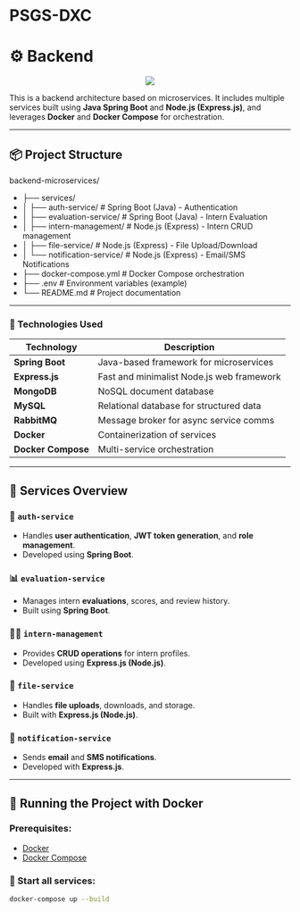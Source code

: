 # PSGS-DXC

# ⚙️ Backend

<div align="center">
    <img src="https://skillicons.dev/icons?i=nodejs,javascript,express,mongodb,java,rabbitmq,mysql,npm,spring,docker,github" /><br>
</div>

This is a backend architecture based on microservices. It includes multiple services built using **Java Spring Boot** and **Node.js (Express.js)**, and leverages **Docker** and **Docker Compose** for orchestration.

---

## 📦 Project Structure

backend-microservices/
- ├── services/
- │ ├── auth-service/ # Spring Boot (Java) - Authentication
- │ ├── evaluation-service/ # Spring Boot (Java) - Intern Evaluation
- │ ├── intern-management/ # Node.js (Express) - Intern CRUD management
- │ ├── file-service/ # Node.js (Express) - File Upload/Download
- │ └── notification-service/ # Node.js (Express) - Email/SMS Notifications
- ├── docker-compose.yml # Docker Compose orchestration
- ├── .env # Environment variables (example)
- └── README.md # Project documentation



---

### 🧱 Technologies Used


| Technology        | Description                                |
|-------------------|--------------------------------------------|
| **Spring Boot**   | Java-based framework for microservices     |
| **Express.js**    | Fast and minimalist Node.js web framework  |
| **MongoDB**       | NoSQL document database                    |
| **MySQL**         | Relational database for structured data    |
| **RabbitMQ**      | Message broker for async service comms     |
| **Docker**        | Containerization of services               |
| **Docker Compose**| Multi-service orchestration                |

---

## 🚀 Services Overview

### 🔐 `auth-service`
- Handles **user authentication**, **JWT token generation**, and **role management**.
- Developed using **Spring Boot**.

### 📊 `evaluation-service`
- Manages intern **evaluations**, scores, and review history.
- Built using **Spring Boot**.

### 👨‍💼 `intern-management`
- Provides **CRUD operations** for intern profiles.
- Developed using **Express.js (Node.js)**.

### 📁 `file-service`
- Handles **file uploads**, downloads, and storage.
- Built with **Express.js (Node.js)**.

### 📢 `notification-service`
- Sends **email** and **SMS notifications**.
- Developed with **Express.js**.

---

## 🐳 Running the Project with Docker

### Prerequisites:
- [Docker](https://www.docker.com/)
- [Docker Compose](https://docs.docker.com/compose/)

### 🧪 Start all services:
```bash
docker-compose up --build
